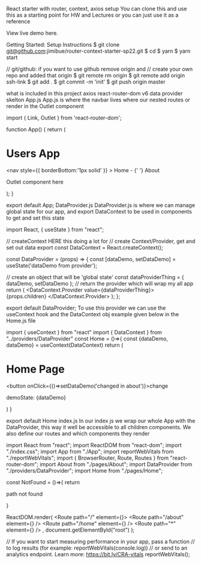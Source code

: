 React starter with router, context, axios setup
You can clone this and use this as a starting point for HW and Lectures or you can just use it as a reference

View live demo here.

Getting Started: Setup Instructions
$ git clone git@github.com:jimibue/router-context-starter-sp22.git <project-name>
$ cd  <project-name>
$ yarn
$ yarn start

//  git/github: if you want to use github remove origin and
// create your own repo and added that origin
$ git remote rm origin
$ git remote add origin ssh-link
$ git add .
$ git commit -m 'init'
$ git push origin master

what is included in this project
axios
react-router-dom v6
data provider skelton
App.js
App.js is where the navbar lives where our nested routes or render in the Outlet component

import { Link, Outlet } from 'react-router-dom';

function App() {
  return (
    <div>
      <h1>Users App</h1>
      <nav
        style={{
          borderBottom:'1px solid'
        }}
        >
          <Link to='/home'>Home</Link> - {' '}
          <Link to='/about'>About</Link> 
        </nav>
        <p>Outlet component here</p>
        <Outlet />
    </div>
  );
}

export default App;
DataProvider.js
DataProvider.js is where we can manage global state for our app, and export DataContext to be used in components to get and set this state

import React, { useState } from "react";

// createContext HERE this doing a lot for
// create Context/Provider, get and set out data
export const DataContext = React.createContext();

const DataProvider = (props) => {
  const [dataDemo, setDataDemo] = useState('dataDemo from provider');

  // create an object that will be 'global state'
  const dataProviderThing = {
    dataDemo,
    setDataDemo
};
  // return the provider which will wrap my all app
  return (
    <DataContext.Provider value={dataProviderThing}>
      {props.children}
    </DataContext.Provider>
  );
};

export default DataProvider;
To use this provider we can use the useContext hook and the DataContext obj example given below in the Home.js file

import { useContext } from "react"
import { DataContext } from "../providers/DataProvider"
const Home = ()=>{
    const {dataDemo, dataDemo} = useContext(DataContext)
    return (
        <div>
            <h1>Home Page</h1>
            <button onClick={()=>setDataDemo('changed in about')}>change</button>
            <p>demoState: {dataDemo}</p>
        </div>
    )
}

export default Home
index.js
In our index js we wrap our whole App with the DataProvider, this way it well be accessible to all children components. We also define our routes and which components they render

import React from "react";
import ReactDOM from "react-dom";
import "./index.css";
import App from "./App";
import reportWebVitals from "./reportWebVitals";
import { BrowserRouter, Route, Routes } from "react-router-dom";
import About from "./pages/About";
import DataProvider from "./providers/DataProvider";
import Home from "./pages/Home";


const NotFound = ()=>{
  return <p>path not found</p>
}

ReactDOM.render(
  <DataProvider>
    <BrowserRouter>
      <Routes>
        <Route path="/" element={<App />}>
          <Route path="/about" element={<About />} />
          <Route path="/home" element={<Home />} />
          <Route path="*" element={<NotFound />} />
        </Route>
      </Routes>
    </BrowserRouter>
  </DataProvider>,
  document.getElementById("root")
);

// If you want to start measuring performance in your app, pass a function
// to log results (for example: reportWebVitals(console.log))
// or send to an analytics endpoint. Learn more: https://bit.ly/CRA-vitals
reportWebVitals();